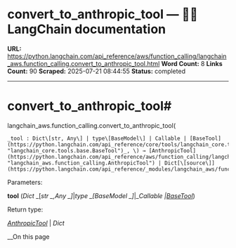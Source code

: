 # convert_to_anthropic_tool — 🦜🔗 LangChain  documentation

**URL:** https://python.langchain.com/api_reference/aws/function_calling/langchain_aws.function_calling.convert_to_anthropic_tool.html
**Word Count:** 8
**Links Count:** 90
**Scraped:** 2025-07-21 08:44:55
**Status:** completed

---

# convert\_to\_anthropic\_tool\#

langchain\_aws.function\_calling.convert\_to\_anthropic\_tool\(

    _tool : Dict\[str, Any\] | type\[BaseModel\] | Callable | [BaseTool](https://python.langchain.com/api_reference/core/tools/langchain_core.tools.base.BaseTool.html#langchain_core.tools.base.BaseTool "langchain_core.tools.base.BaseTool")_, \) → [AnthropicTool](https://python.langchain.com/api_reference/aws/function_calling/langchain_aws.function_calling.AnthropicTool.html#langchain_aws.function_calling.AnthropicTool "langchain_aws.function_calling.AnthropicTool") | Dict[\[source\]](https://python.langchain.com/api_reference/_modules/langchain_aws/function_calling.html#convert_to_anthropic_tool)\#     

Parameters:     

**tool** \(_Dict_ _\[__str_ _,__Any_ _\]__|__type_ _\[__BaseModel_ _\]__|__Callable_ _|_[_BaseTool_](https://python.langchain.com/api_reference/core/tools/langchain_core.tools.base.BaseTool.html#langchain_core.tools.base.BaseTool "langchain_core.tools.base.BaseTool")\)

Return type:     

[_AnthropicTool_](https://python.langchain.com/api_reference/aws/function_calling/langchain_aws.function_calling.AnthropicTool.html#langchain_aws.function_calling.AnthropicTool "langchain_aws.function_calling.AnthropicTool") | _Dict_

__On this page